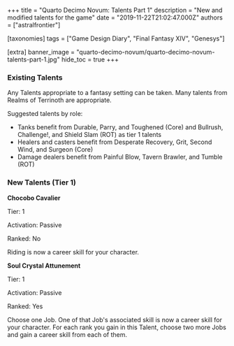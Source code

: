 +++
title = "Quarto Decimo Novum: Talents Part 1"
description = "New and modified talents for the game"
date = "2019-11-22T21:02:47.000Z"
authors = ["astralfrontier"]

[taxonomies]
tags = ["Game Design Diary", "Final Fantasy XIV", "Genesys"]

[extra]
banner_image = "quarto-decimo-novum/quarto-decimo-novum-talents-part-1.jpg"
hide_toc = true
+++

### Existing Talents

Any Talents appropriate to a fantasy setting can be taken. Many talents from Realms of Terrinoth are appropriate.

Suggested talents by role:

* Tanks benefit from Durable, Parry, and Toughened (Core) and Bullrush, Challenge!, and Shield Slam (ROT) as tier 1 talents
* Healers and casters benefit from Desperate Recovery, Grit, Second Wind, and Surgeon (Core)
* Damage dealers benefit from Painful Blow, Tavern Brawler, and Tumble (ROT)

### New Talents (Tier 1)

**Chocobo Cavalier**

Tier: 1

Activation: Passive

Ranked: No

Riding is now a career skill for your character.

**Soul Crystal Attunement**

Tier: 1

Activation: Passive

Ranked: Yes

Choose one Job. One of that Job's associated skill is now a career skill for your character. For each rank you gain in this Talent, choose two more Jobs and gain a career skill from each of them.


    